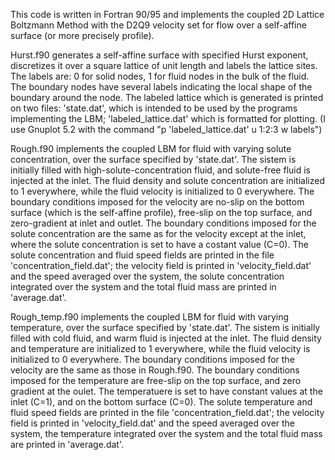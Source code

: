 This code is written in Fortran 90/95 and implements the coupled 2D Lattice Boltzmann Method with the D2Q9 velocity set for flow over a self-affine surface (or more precisely profile).

Hurst.f90 generates a self-affine surface with specified Hurst exponent, discretizes it over a square lattice of unit length and labels the lattice sites. The labels are: 0 for solid nodes, 1 for fluid nodes in the bulk of the fluid. The boundary nodes have several labels indicating the local shape of the boundary around the node. The labeled lattice which is generated is printed on two files: 'state.dat', which is intended to be used by the programs implementing the LBM; 'labeled_lattice.dat' which is formatted for plotting. (I use Gnuplot 5.2 with the command "p 'labeled_lattice.dat' u 1:2:3 w labels")

Rough.f90 implements the coupled LBM for fluid with varying solute concentration, over the surface specified by 'state.dat'. The sistem is initially filled with high-solute-concentration fluid, and solute-free fluid is injected at the inlet. The fluid density and solute concentration are initialized to 1 everywhere, while the fluid velocity is initialized to 0 everywhere. The boundary conditions imposed for the velocity are no-slip on the bottom surface (which is the self-affine profile), free-slip on the top surface, and zero-gradient at inlet and outlet. The boundary conditions imposed for the solute concentration are the same as for the velocity except at the inlet, where the solute concentration is set to have a costant value (C=0). The solute concentration and fluid speed fields are printed in the file 'concentration_field.dat'; the velocity field is printed in 'velocity_field.dat' and the speed averaged over the system, the solute concentration integrated over the system and the total fluid mass are printed in 'average.dat'.

Rough_temp.f90 implements the coupled LBM for fluid with varying temperature, over the surface specified by 'state.dat'. The sistem is initially filled with cold fluid, and warm fluid is injected at the inlet. The fluid density and temperature are initialized to 1 everywhere, while the fluid velocity is initialized to 0 everywhere. The boundary conditions imposed for the velocity are the same as those in Rough.f90. The boundary conditions imposed for the temperature are free-slip on the top surface, and zero gradient at the oulet. The temperatuere is set to have constant values at the inlet (C=1), and on the bottom surface (C=0). The solute temperature and fluid speed fields are printed in the file 'concentration_field.dat'; the velocity field is printed in 'velocity_field.dat' and the speed averaged over the system, the temperature integrated over the system and the total fluid mass are printed in 'average.dat'.
